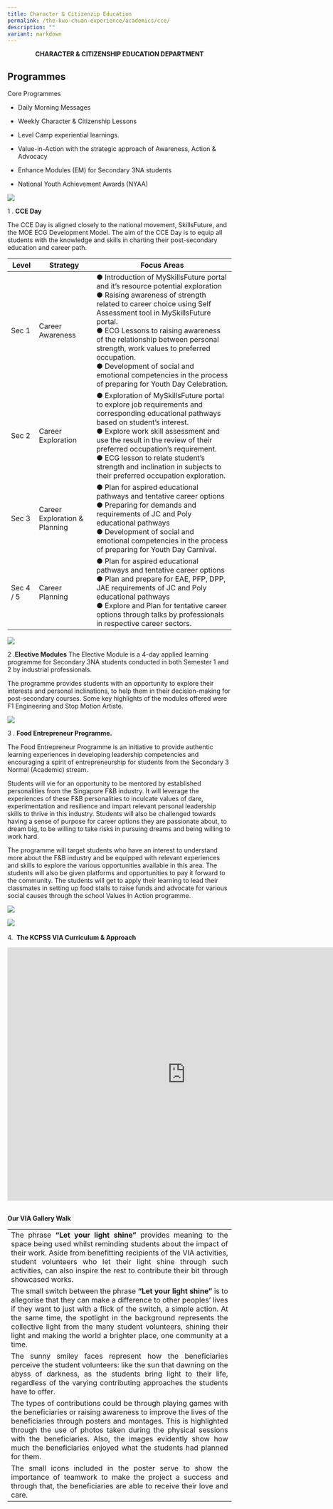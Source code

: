 ```yaml
---
title: Character & Citizenzip Education
permalink: /the-kuo-chuan-experience/academics/cce/
description: ""
variant: markdown
---
```

**<center>CHARACTER &amp; CITIZENSHIP EDUCATION DEPARTMENT</center>**


## Programmes

Core Programmes  
*   Daily Morning Messages  
    
*   Weekly Character &amp; Citizenship Lessons
*   Level Camp experiential learnings.
*   Value-in-Action with the strategic approach of Awareness, Action &amp; Advocacy
*   Enhance Modules (EM) for Secondary 3NA students
*   National Youth Achievement Awards (NYAA)


![](/images/Our%20People/Departments/CCE/CCE%20Prog%201.jpg)

1 .  **CCE Day**  
    

The CCE Day is aligned closely to the national movement, SkillsFuture, and the MOE ECG Development Model. The aim of the CCE Day is to equip all students with the knowledge and skills in charting their post-secondary education and career path.

<table>
<thead>
  <tr>
    <th>Level</th>
    <th>Strategy</th>
    <th>Focus Areas</th>
  </tr>
</thead>
<tbody>
  <tr>
    <td>Sec 1</td>
    <td>Career Awareness</td>
    <td>●      Introduction of MySkillsFuture portal and it’s resource potential exploration<br>●      Raising awareness of strength related to career choice using Self Assessment tool in MySkillsFuture portal.<br>●      ECG Lessons to raising awareness of the relationship between personal strength, work values to preferred occupation.<br>●      Development of social and emotional competencies in the process of preparing for Youth Day Celebration.</td>
  </tr>
  <tr>
    <td>Sec 2</td>
    <td>Career Exploration</td>
    <td>●      Exploration of MySkillsFuture portal to explore job requirements and corresponding educational pathways based on student’s interest.<br>●      Explore work skill assessment and use the result in the review of their preferred occupation’s requirement.<br>●      ECG lesson to relate student’s strength and inclination in subjects to their preferred occupation exploration.</td>
  </tr>
  <tr>
    <td>Sec 3</td>
    <td>Career Exploration &amp; Planning</td>
    <td>●      Plan for aspired educational pathways and tentative career options<br>●      Preparing for demands and requirements of JC and Poly educational pathways<br>●      Development of social and emotional competencies in the process of preparing for Youth Day Carnival.</td>
  </tr>
  <tr>
    <td>Sec 4 / 5</td>
    <td>Career Planning</td>
    <td>●      Plan for aspired educational pathways and tentative career options<br>●      Plan and prepare for EAE, PFP, DPP, JAE requirements of JC and Poly educational pathways<br>●      Explore and Plan for tentative career options through talks by professionals in respective career sectors.</td>
  </tr>
</tbody>
</table>

![](/images/Our%20People/Departments/CCE/CCE%20Prog%202.png)



2 .**Elective Modules**
The Elective Module is a 4-day applied learning programme for Secondary 3NA students conducted in both Semester 1 and 2 by industrial professionals.

The programme provides students with an opportunity to explore their interests and personal inclinations, to help them in their decision-making for post-secondary courses. Some key highlights of the modules offered were F1 Engineering and Stop Motion Artiste.

![](/images/Our%20People/Departments/CCE/CCE%20Prog%203.png)

3 .&nbsp;**Food Entrepreneur Programme.**  

The Food Entrepreneur Programme is an initiative to provide authentic learning experiences in developing leadership competencies and encouraging a spirit of entrepreneurship for students from the Secondary 3 Normal (Academic) stream.&nbsp;

  

Students will vie for an opportunity to be mentored by established personalities from the Singapore F&amp;B industry. It will leverage the experiences of these F&amp;B personalities to inculcate values of dare, experimentation and resilience and impart relevant personal leadership skills to thrive in this industry. Students will also be challenged towards having a sense of purpose for career options they are passionate about, to dream big, to be willing to take risks in pursuing dreams and being willing to work hard.&nbsp;

  

The programme will target students who have an interest to understand more about the F&amp;B industry and be equipped with relevant experiences and skills to explore the various opportunities available in this area. The students will also be given platforms and opportunities to pay it forward to the community. The students will get to apply their learning to lead their classmates in setting up food stalls to raise funds and advocate for various social causes through the school Values In Action programme.

![](/images/Our%20People/Departments/CCE/CCE%20Prog%204.png)





																							

![](/images/Our%20People/Departments/CCE/CCE%20Prog%204.png)
<br><br>
4. &nbsp;**The KCPSS VIA Curriculum &amp; Approach**  
<iframe allowfullscreen="true" height="569" width="800" frameborder="0" src="https://docs.google.com/presentation/d/e/2PACX-1vSERiOSnlSFmu4PlMXuIOLuAsiUbJE5yQfOendTkAXHkxtFOJyMGT0eswL8vzVopg3RBIOjceT-yIq2/embed?start=true&amp;loop=false&amp;delayms=10000"></iframe><br><br>

**Our VIA Gallery Walk**

  

<table><tbody><tr>  
		<td style="text-align: justify;font-size:16px;">The phrase <b>“Let your light shine”</b> provides meaning to the space being used whilst reminding students about the impact of their work. Aside from benefitting recipients of the VIA activities, student volunteers who let their light shine through such activities, can also inspire the rest to contribute their bit through showcased works. </td></tr> 
	<tr>
		<td style="text-align: justify;font-size:16px;">The small switch between the phrase <b>“Let your light shine”</b> is to allegorise that they can make a difference to other peoples’ lives if they want to just with a flick of the switch, a simple action. At the same time, the spotlight in the background represents the collective light from the many student volunteers, shining their light and making the world a brighter place, one community at a time.</td>
	</tr>
	<tr>
		<td style="text-align: justify;font-size:16px;">The sunny smiley faces represent how the beneficiaries perceive the student volunteers: like the sun that dawning on the abyss of darkness, as the students bring light to their life, regardless of the varying contributing approaches the students have to offer. </td>
	</tr>
	<tr>
		<td style="text-align: justify;font-size:16px;">The types of contributions could be through playing games with the beneficiaries or raising awareness to improve the lives of the beneficiaries through posters and montages. This is highlighted through the use of photos taken during the physical sessions with the beneficiaries. Also, the images evidently show how much the beneficiaries enjoyed what the students had planned for them. </td>
	</tr>
	<tr>
		<td style="text-align: justify;font-size:16px;">The small icons included in the poster serve to show the importance of teamwork to make the project a success and through that, the beneficiaries are able to receive their love and care. </td>
	</tr>
	
</tbody></table>